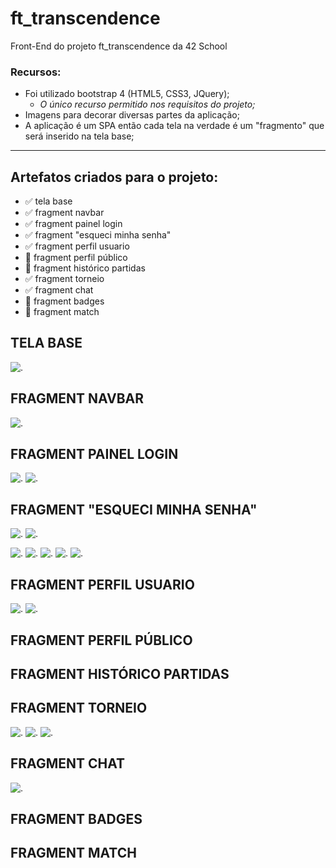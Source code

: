 # ft_transcendence
Front-End do projeto ft_transcendence da 42 School

### Recursos:
- Foi utilizado bootstrap 4 (HTML5, CSS3, JQuery);
  - *O único recurso permitido nos requisitos do projeto;*
- Imagens para decorar diversas partes da aplicação;
- A aplicação é um SPA então cada tela na verdade é um "fragmento" que será inserido na tela base;

---
## Artefatos criados para o projeto:
- ✅ tela base
- ✅ fragment navbar
- ✅ fragment painel login
- ✅ fragment "esqueci minha senha"
- ✅ fragment perfil usuario
- 🚧 fragment perfil público
- 🚧 fragment histórico partidas
- ✅ fragment torneio
- ✅ fragment chat
- 🚧 fragment badges
- 🚧 fragment match

## TELA BASE
![.](preview/base.png)


## FRAGMENT NAVBAR
![.](preview/navbar.png)

## FRAGMENT PAINEL LOGIN
![.](preview/login1.png)
![.](preview/login2.png)

## FRAGMENT "ESQUECI MINHA SENHA"
![.](preview/esqueci_minha_senha.png)
![.](preview/esqueci_minha_senha2.png)

![.](preview/login3.png)
![.](preview/login4.png)
![.](preview/login5.png)
![.](preview/login6.png)
![.](preview/login7.png)

## FRAGMENT PERFIL USUARIO
![.](preview/profile1.png)
![.](preview/profile2.png)

## FRAGMENT PERFIL PÚBLICO


## FRAGMENT HISTÓRICO PARTIDAS


## FRAGMENT TORNEIO
![.](preview/tournament1.png)
![.](preview/tournament2.png)
![.](preview/tournament3.png)

## FRAGMENT CHAT
![.](preview/chat.png)

## FRAGMENT BADGES


## FRAGMENT MATCH

